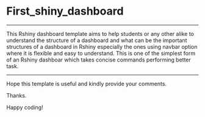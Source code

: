 # First_shiny_dashboard
***********************
This Rshiny dashboard template aims to help students or any other alike to understand the structure of a dashboard and 
what can be the important structures of a dashboard in Rshiny especially the ones using navbar option where it is flexible and 
easy to understand. This is one of the simplest form of an Rshiny dashboar which takes concise commands performing better task. 
***********************

Hope this template is useful and kindly provide your comments. 

Thanks.

Happy coding!
